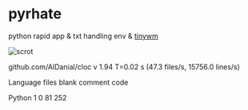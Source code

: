 # pyrhate
python rapid app &amp; txt handling env & [tinywm](https://www.github.com/hardkorebob/tinywm)

![scrot](https://github.com/hardkorebob/pyrhate/blob/main/scrot.png)

github.com/AlDanial/cloc v 1.94  T=0.02 s (47.3 files/s, 15756.0 lines/s)


Language                     files          blank        comment           code


Python                           1              0             81            252


